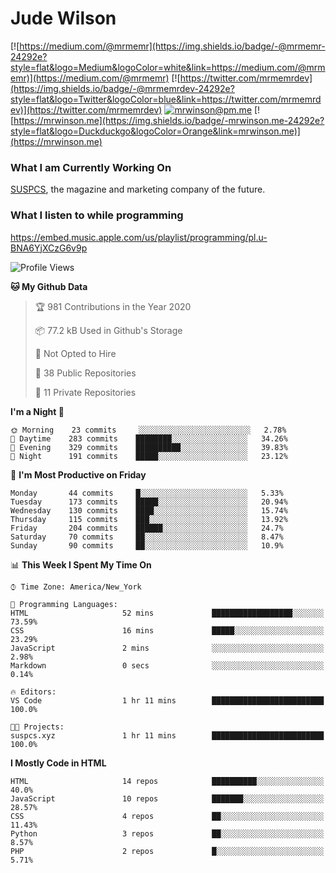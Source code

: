 # Jude Wilson
[![https://medium.com/@mrmemr](https://img.shields.io/badge/-@mrmemr-24292e?style=flat&logo=Medium&logoColor=white&link=https://medium.com/@mrmemr)](https://medium.com/@mrmemr)
[![https://twitter.com/mrmemrdev](https://img.shields.io/badge/-@mrmemrdev-24292e?style=flat&logo=Twitter&logoColor=blue&link=https://twitter.com/mrmemrdev)](https://twitter.com/mrmemrdev)
[![mrwinson@pm.me](https://img.shields.io/badge/-mrwinson@pm.me-24292e?style=flat&logo=ProtonMail&logoColor=Grey&link=mailto:mrwinson@pm.me)](mailto:mrwinson@pm.me)
[![https://mrwinson.me](https://img.shields.io/badge/-mrwinson.me-24292e?style=flat&logo=Duckduckgo&logoColor=Orange&link=mrwinson.me)](https://mrwinson.me) 

### What I am Currently Working On
[SUSPCS](https://suspcs.xyz), the magazine and marketing company of the future.

### What I listen to while programming
https://embed.music.apple.com/us/playlist/programming/pl.u-BNA6YjXCzG6v9p

<!--START_SECTION:waka-->
![Profile Views](http://img.shields.io/badge/Profile%20Views-2-blue)

**🐱 My Github Data** 

> 🏆 981 Contributions in the Year 2020
 > 
> 📦 77.2 kB Used in Github's Storage 
 > 
> 🚫 Not Opted to Hire
 > 
> 📜 38 Public Repositories
 > 
> 🔑 11 Private Repositories 

**I'm a Night 🦉** 

```text
🌞 Morning    23 commits     ░░░░░░░░░░░░░░░░░░░░░░░░░   2.78% 
🌆 Daytime    283 commits    ████████░░░░░░░░░░░░░░░░░   34.26% 
🌃 Evening    329 commits    ██████████░░░░░░░░░░░░░░░   39.83% 
🌙 Night      191 commits    █████░░░░░░░░░░░░░░░░░░░░   23.12%

```
📅 **I'm Most Productive on Friday** 

```text
Monday       44 commits     █░░░░░░░░░░░░░░░░░░░░░░░░   5.33% 
Tuesday      173 commits    █████░░░░░░░░░░░░░░░░░░░░   20.94% 
Wednesday    130 commits    ████░░░░░░░░░░░░░░░░░░░░░   15.74% 
Thursday     115 commits    ███░░░░░░░░░░░░░░░░░░░░░░   13.92% 
Friday       204 commits    ██████░░░░░░░░░░░░░░░░░░░   24.7% 
Saturday     70 commits     ██░░░░░░░░░░░░░░░░░░░░░░░   8.47% 
Sunday       90 commits     ██░░░░░░░░░░░░░░░░░░░░░░░   10.9%

```


📊 **This Week I Spent My Time On** 

```text
⌚︎ Time Zone: America/New_York

💬 Programming Languages: 
HTML                     52 mins             ██████████████████░░░░░░░   73.59% 
CSS                      16 mins             █████░░░░░░░░░░░░░░░░░░░░   23.29% 
JavaScript               2 mins              ░░░░░░░░░░░░░░░░░░░░░░░░░   2.98% 
Markdown                 0 secs              ░░░░░░░░░░░░░░░░░░░░░░░░░   0.14%

🔥 Editors: 
VS Code                  1 hr 11 mins        █████████████████████████   100.0%

🐱‍💻 Projects: 
suspcs.xyz               1 hr 11 mins        █████████████████████████   100.0%

```

**I Mostly Code in HTML** 

```text
HTML                     14 repos            ██████████░░░░░░░░░░░░░░░   40.0% 
JavaScript               10 repos            ███████░░░░░░░░░░░░░░░░░░   28.57% 
CSS                      4 repos             ██░░░░░░░░░░░░░░░░░░░░░░░   11.43% 
Python                   3 repos             ██░░░░░░░░░░░░░░░░░░░░░░░   8.57% 
PHP                      2 repos             █░░░░░░░░░░░░░░░░░░░░░░░░   5.71%

```



<!--END_SECTION:waka-->
